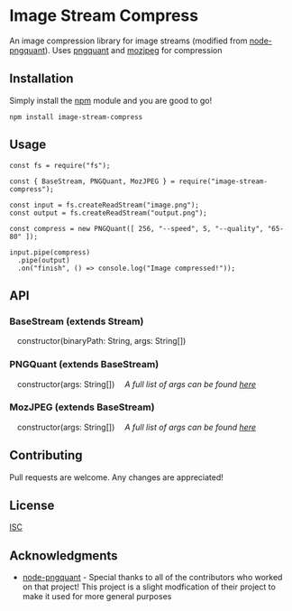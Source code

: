 # Image Stream Compress

An image compression library for image streams (modified from [node-pngquant](https://github.com/papandreou/node-pngquant)). Uses [pngquant](https://github.com/kornelski/pngquant) and [mozjpeg](https://github.com/mozilla/mozjpeg) for compression

## Installation

Simply install the [npm](https://www.npmjs.com/) module and you are good to go!

```
npm install image-stream-compress
```

## Usage

```
const fs = require("fs");

const { BaseStream, PNGQuant, MozJPEG } = require("image-stream-compress");

const input = fs.createReadStream("image.png");
const output = fs.createReadStream("output.png");

const compress = new PNGQuant([ 256, "--speed", 5, "--quality", "65-80" ]);

input.pipe(compress)
  .pipe(output)
  .on("finish", () => console.log("Image compressed!"));
```

## API

### BaseStream (extends Stream)

&emsp;constructor(binaryPath: String, args: String[])

### PNGQuant (extends BaseStream)

&emsp;constructor(args: String[])
&emsp;*A full list of args can be found [here](https://github.com/kornelski/pngquant)*

### MozJPEG (extends BaseStream)

&emsp;constructor(args: String[])
&emsp;*A full list of args can be found [here](https://github.com/mozilla/mozjpeg/blob/master/usage.txt)*

## Contributing
Pull requests are welcome. Any changes are appreciated!

## License
[ISC](https://choosealicense.com/licenses/isc/)

## Acknowledgments

* [node-pngquant](https://github.com/papandreou/node-pngquant) - Special thanks to all of the contributors who worked on that project! This project is a slight modfication of their project to make it used for more general purposes

